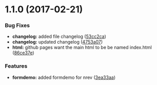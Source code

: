 <a name="1.1.0"></a>
# 1.1.0 (2017-02-21)


### Bug Fixes

* **changelog:** added file changelog ([53cc2ca](https://github.com/viktorvll/formular-demo/commit/53cc2ca))
* **changelog:** updated changelog ([4753a07](https://github.com/viktorvll/formular-demo/commit/4753a07))
* **html:** github pages want the main html to be be named index.html ([86ce37e](https://github.com/viktorvll/formular-demo/commit/86ce37e))


### Features

* **formdemo:** added formdemo for nrev ([3ea33aa](https://github.com/viktorvll/formular-demo/commit/3ea33aa))



